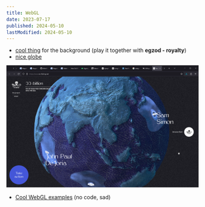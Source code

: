 ```yaml
---
title: WebGL
date: 2023-07-17
published: 2024-05-10
lastModified: 2024-05-10
---
```

- [cool thing](https://alteredqualia.com/three/examples/webgl_pasta.html) for the background (play it together with **egzod - royalty**)
- [nice globe](https://www.no-fishing.net/)

![3D globe with slightly unrealistic relief](./nice-globe-webgl.png)

- [Cool WebGL examples](https://alteredqualia.com/) (no code, sad) 